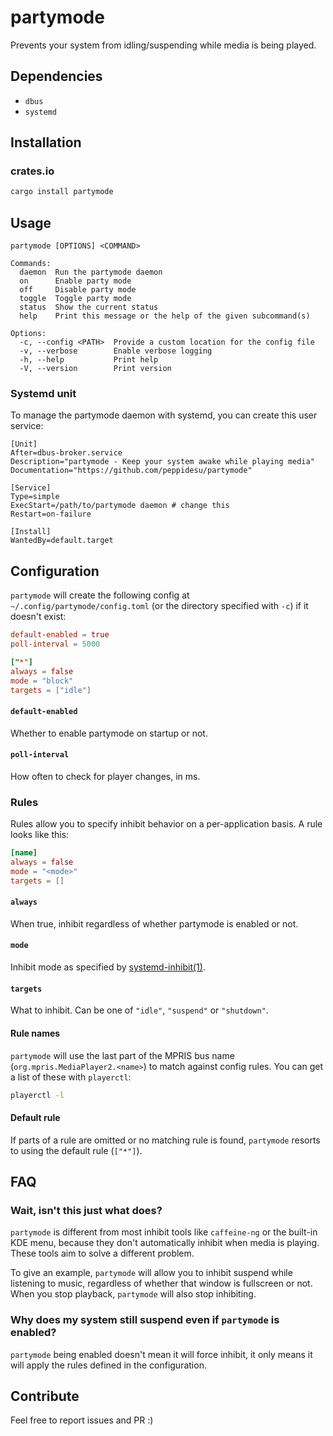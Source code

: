 # partymode
Prevents your system from idling/suspending while media is being played.



## Dependencies
- `dbus`
- `systemd`

## Installation
### crates.io

```sh
cargo install partymode
```

## Usage
```
partymode [OPTIONS] <COMMAND>

Commands:
  daemon  Run the partymode daemon
  on      Enable party mode
  off     Disable party mode
  toggle  Toggle party mode
  status  Show the current status
  help    Print this message or the help of the given subcommand(s)

Options:
  -c, --config <PATH>  Provide a custom location for the config file
  -v, --verbose        Enable verbose logging
  -h, --help           Print help
  -V, --version        Print version
```

### Systemd unit
To manage the partymode daemon with systemd, you can create this user service:

```desktop
[Unit]
After=dbus-broker.service
Description="partymode - Keep your system awake while playing media"
Documentation="https://github.com/peppidesu/partymode"

[Service]
Type=simple
ExecStart=/path/to/partymode daemon # change this
Restart=on-failure

[Install]
WantedBy=default.target
```

## Configuration
`partymode` will create the following config at `~/.config/partymode/config.toml` (or the directory specified with `-c`) if it doesn't exist:

```toml
default-enabled = true
poll-interval = 5000

["*"]
always = false
mode = "block"
targets = ["idle"]
```

#### `default-enabled`
Whether to enable partymode on startup or not.

#### `poll-interval`
How often to check for player changes, in ms.

### Rules
Rules allow you to specify inhibit behavior on a per-application basis. A rule looks like this:

```toml
[name]
always = false
mode = "<mode>"
targets = []
```

#### `always`
When true, inhibit regardless of whether partymode is enabled or not.

#### `mode`
Inhibit mode as specified by [systemd-inhibit(1)](https://www.freedesktop.org/software/systemd/man/latest/systemd-inhibit.html#--mode=).

#### `targets`
What to inhibit. Can be one of `"idle"`, `"suspend"` or `"shutdown"`.

#### Rule names
`partymode` will use the last part of the MPRIS bus name (`org.mpris.MediaPlayer2.<name>`) to match against config rules. You can get a list of these with `playerctl`:
```sh
playerctl -l
```

#### Default rule
If parts of a rule are omitted or no matching rule is found, `partymode` resorts to using the default rule (`["*"]`).

## FAQ
### Wait, isn't this just what <other project> does?
`partymode` is different from most inhibit tools like `caffeine-ng` or the built-in KDE menu, because they don't automatically inhibit when media is playing. These tools aim to solve a different problem.

To give an example, `partymode` will allow you to inhibit suspend while listening to music, regardless of whether that window is fullscreen or not. When you stop playback, `partymode` will also stop inhibiting.

### Why does my system still suspend even if `partymode` is enabled?
`partymode` being enabled doesn't mean it will force inhibit, it only means it will apply the rules defined in the configuration.

## Contribute
Feel free to report issues and PR :)
